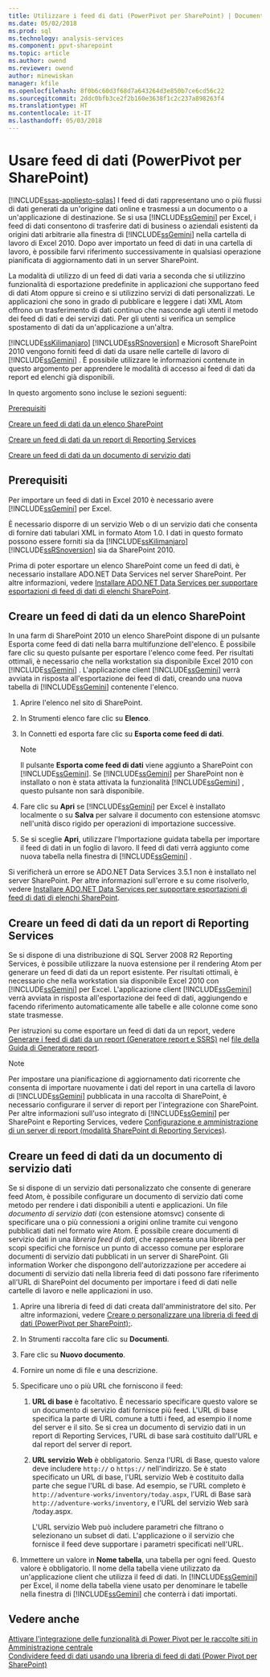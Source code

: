 ```yaml
---
title: Utilizzare i feed di dati (PowerPivot per SharePoint) | Documenti Microsoft
ms.date: 05/02/2018
ms.prod: sql
ms.technology: analysis-services
ms.component: ppvt-sharepoint
ms.topic: article
ms.author: owend
ms.reviewer: owend
author: minewiskan
manager: kfile
ms.openlocfilehash: 8f0b6c60d3f68d7a643264d3e850b7ce6cd56c22
ms.sourcegitcommit: 2ddc0bfb3ce2f2b160e3638f1c2c237a898263f4
ms.translationtype: HT
ms.contentlocale: it-IT
ms.lasthandoff: 05/03/2018
---
```

# <a name="use-data-feeds-power-pivot-for-sharepoint"></a>Usare feed di dati (PowerPivot per SharePoint)
[!INCLUDE[ssas-appliesto-sqlas](../../includes/ssas-appliesto-sqlas.md)]
  I feed di dati rappresentano uno o più flussi di dati generati da un'origine dati online e trasmessi a un documento o a un'applicazione di destinazione. Se si usa [!INCLUDE[ssGemini](../../includes/ssgemini-md.md)] per Excel, i feed di dati consentono di trasferire dati di business o aziendali esistenti da origini dati arbitrarie alla finestra di [!INCLUDE[ssGemini](../../includes/ssgemini-md.md)] nella cartella di lavoro di Excel 2010. Dopo aver importato un feed di dati in una cartella di lavoro, è possibile farvi riferimento successivamente in qualsiasi operazione pianificata di aggiornamento dati in un server SharePoint.  
  
 La modalità di utilizzo di un feed di dati varia a seconda che si utilizzino funzionalità di esportazione predefinite in applicazioni che supportano feed di dati Atom oppure si creino e si utilizzino servizi di dati personalizzati. Le applicazioni che sono in grado di pubblicare e leggere i dati XML Atom offrono un trasferimento di dati continuo che nasconde agli utenti il metodo dei feed di dati e dei servizi dati. Per gli utenti si verifica un semplice spostamento di dati da un'applicazione a un'altra.  
  
 [!INCLUDE[ssKilimanjaro](../../includes/sskilimanjaro-md.md)] [!INCLUDE[ssRSnoversion](../../includes/ssrsnoversion-md.md)] e Microsoft SharePoint 2010 vengono forniti feed di dati da usare nelle cartelle di lavoro di [!INCLUDE[ssGemini](../../includes/ssgemini-md.md)] . È possibile utilizzare le informazioni contenute in questo argomento per apprendere le modalità di accesso ai feed di dati da report ed elenchi già disponibili.  
  
 In questo argomento sono incluse le sezioni seguenti:  
  
 [Prerequisiti](#prereq)  
  
 [Creare un feed di dati da un elenco SharePoint](#sharepointlist)  
  
 [Creare un feed di dati da un report di Reporting Services](#rsreport)  
  
 [Creare un feed di dati da un documento di servizio dati](#dsdoc)  
  
##  <a name="prereq"></a> Prerequisiti  
 Per importare un feed di dati in Excel 2010 è necessario avere [!INCLUDE[ssGemini](../../includes/ssgemini-md.md)] per Excel.  
  
 È necessario disporre di un servizio Web o di un servizio dati che consenta di fornire dati tabulari XML in formato Atom 1.0. I dati in questo formato possono essere forniti sia da [!INCLUDE[ssKilimanjaro](../../includes/sskilimanjaro-md.md)] [!INCLUDE[ssRSnoversion](../../includes/ssrsnoversion-md.md)] sia da SharePoint 2010.  
  
 Prima di poter esportare un elenco SharePoint come un feed di dati, è necessario installare ADO.NET Data Services nel server SharePoint. Per altre informazioni, vedere [Installare ADO.NET Data Services per supportare esportazioni di feed di dati di elenchi SharePoint](http://msdn.microsoft.com/en-us/f32527ae-f623-4e08-adfb-6d3262f5c2ac).  
  
##  <a name="sharepointlist"></a> Creare un feed di dati da un elenco SharePoint  
 In una farm di SharePoint 2010 un elenco SharePoint dispone di un pulsante Esporta come feed di dati nella barra multifunzione dell'elenco. È possibile fare clic su questo pulsante per esportare l'elenco come feed. Per risultati ottimali, è necessario che nella workstation sia disponibile Excel 2010 con [!INCLUDE[ssGemini](../../includes/ssgemini-md.md)] . L'applicazione client [!INCLUDE[ssGemini](../../includes/ssgemini-md.md)] verrà avviata in risposta all'esportazione dei feed di dati, creando una nuova tabella di [!INCLUDE[ssGemini](../../includes/ssgemini-md.md)] contenente l'elenco.  
  
1.  Aprire l'elenco nel sito di SharePoint.  
  
2.  In Strumenti elenco fare clic su **Elenco**.  
  
3.  In Connetti ed esporta fare clic su **Esporta come feed di dati**.  
  
    > [!NOTE]  
    >  Il pulsante **Esporta come feed di dati** viene aggiunto a SharePoint con [!INCLUDE[ssGemini](../../includes/ssgemini-md.md)]. Se [!INCLUDE[ssGemini](../../includes/ssgemini-md.md)] per SharePoint non è installato o non è stata attivata la funzionalità [!INCLUDE[ssGemini](../../includes/ssgemini-md.md)] , questo pulsante non sarà disponibile.  
  
4.  Fare clic su **Apri** se [!INCLUDE[ssGemini](../../includes/ssgemini-md.md)] per Excel è installato localmente o su **Salva** per salvare il documento con estensione atomsvc nell'unità disco rigido per operazioni di importazione successive.  
  
5.  Se si sceglie **Apri**, utilizzare l'Importazione guidata tabella per importare il feed di dati in un foglio di lavoro. Il feed di dati verrà aggiunto come nuova tabella nella finestra di [!INCLUDE[ssGemini](../../includes/ssgemini-md.md)] .  
  
 Si verificherà un errore se ADO.NET Data Services 3.5.1 non è installato nel server SharePoint. Per altre informazioni sull'errore e su come risolverlo, vedere [Installare ADO.NET Data Services per supportare esportazioni di feed di dati di elenchi SharePoint](http://msdn.microsoft.com/en-us/f32527ae-f623-4e08-adfb-6d3262f5c2ac).  
  
##  <a name="rsreport"></a> Creare un feed di dati da un report di Reporting Services  
 Se si dispone di una distribuzione di SQL Server 2008 R2 Reporting Services, è possibile utilizzare la nuova estensione per il rendering Atom per generare un feed di dati da un report esistente. Per risultati ottimali, è necessario che nella workstation sia disponibile Excel 2010 con [!INCLUDE[ssGemini](../../includes/ssgemini-md.md)] per Excel. L'applicazione client [!INCLUDE[ssGemini](../../includes/ssgemini-md.md)] verrà avviata in risposta all'esportazione dei feed di dati, aggiungendo e facendo riferimento automaticamente alle tabelle e alle colonne come sono state trasmesse.  
  
 Per istruzioni su come esportare un feed di dati da un report, vedere [Generare i feed di dati da un report &#40;Generatore report e SSRS&#41;](../../reporting-services/report-builder/generate-data-feeds-from-a-report-report-builder-and-ssrs.md) nel [file della Guida di Generatore report](http://go.microsoft.com/fwlink/?LinkId=154494).  
  
> [!NOTE]  
>  Per impostare una pianificazione di aggiornamento dati ricorrente che consenta di importare nuovamente i dati del report in una cartella di lavoro di [!INCLUDE[ssGemini](../../includes/ssgemini-md.md)] pubblicata in una raccolta di SharePoint, è necessario configurare il server di report per l'integrazione con SharePoint. Per altre informazioni sull'uso integrato di [!INCLUDE[ssGemini](../../includes/ssgemini-md.md)] per SharePoint e Reporting Services, vedere [Configurazione e amministrazione di un server di report &#40;modalità SharePoint di Reporting Services&#41;](../../reporting-services/report-server-sharepoint/configuration-and-administration-of-a-report-server.md).  
  
##  <a name="dsdoc"></a> Creare un feed di dati da un documento di servizio dati  
 Se si dispone di un servizio dati personalizzato che consente di generare feed Atom, è possibile configurare un documento di servizio dati come metodo per rendere i dati disponibili a utenti e applicazioni. Un file *documento di servizio dati* (con estensione atomsvc) consente di specificare una o più connessioni a origini online tramite cui vengono pubblicati dati nel formato wire Atom. È possibile creare documenti di servizio dati in una *libreria feed di dati*, che rappresenta una libreria per scopi specifici che fornisce un punto di accesso comune per esplorare documenti di servizio dati pubblicati in un server di SharePoint. Gli information Worker che dispongono dell'autorizzazione per accedere ai documenti di servizio dati nella libreria feed di dati possono fare riferimento all'URL di SharePoint del documento per importare i feed di dati nelle cartelle di lavoro e nelle applicazioni in uso.  
  
1.  Aprire una libreria di feed di dati creata dall'amministratore del sito. Per altre informazioni, vedere [Creare o personalizzare una libreria di feed di dati &#40;PowerPivot per SharePoint&#41;;](../../analysis-services/power-pivot-sharepoint/create-or-customize-a-data-feed-library-power-pivot-for-sharepoint.md).  
  
2.  In Strumenti raccolta fare clic su **Documenti**.  
  
3.  Fare clic su **Nuovo documento**.  
  
4.  Fornire un nome di file e una descrizione.  
  
5.  Specificare uno o più URL che forniscono il feed:  
  
    1.  **URL di base** è facoltativo. È necessario specificare questo valore se un documento di servizio dati fornisce più feed. L'URL di base specifica la parte di URL comune a tutti i feed, ad esempio il nome del server e il sito. Se si crea un documento di servizio dati in un report di Reporting Services, l'URL di base sarà costituito dall'URL e dal report del server di report.  
  
    2.  **URL servizio Web** è obbligatorio. Senza l'URL di Base, questo valore deve includere `http://` o `https://` nell'indirizzo. Se è stato specificato un URL di base, l'URL servizio Web è costituito dalla parte che segue l'URL di base. Ad esempio, se l'URL completo è `http://adventure-works/inventory/today.aspx`, l'URL di Base sarà `http://adventure-works/inventory`, e l'URL del servizio Web sarà /today.aspx.  
  
         L'URL servizio Web può includere parametri che filtrano o selezionano un subset di dati. L'applicazione o il servizio che fornisce il feed deve supportare i parametri specificati nell'URL.  
  
6.  Immettere un valore in **Nome tabella**, una tabella per ogni feed. Questo valore è obbligatorio. Il nome della tabella viene utilizzato da un'applicazione client che utilizza il feed di dati. In [!INCLUDE[ssGemini](../../includes/ssgemini-md.md)] per Excel, il nome della tabella viene usato per denominare le tabelle nella finestra di [!INCLUDE[ssGemini](../../includes/ssgemini-md.md)] che conterrà i dati importati.  
  
## <a name="see-also"></a>Vedere anche  
 [Attivare l'integrazione delle funzionalità di Power Pivot per le raccolte siti in Amministrazione centrale](../../analysis-services/power-pivot-sharepoint/activate-power-pivot-integration-for-site-collections-in-ca.md)   
 [Condividere feed di dati usando una libreria di feed di dati &#40;Power Pivot per SharePoint&#41;](../../analysis-services/power-pivot-sharepoint/share-data-feeds-using-a-data-feed-library-power-pivot-for-sharepoint.md)  
  
  
